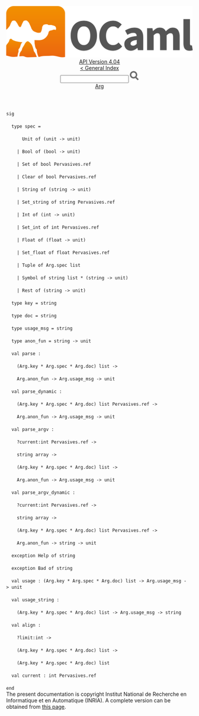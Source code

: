 <!-- ((! set title API !)) ((! set documentation !)) ((! set api !)) ((! set nobreadcrumb !)) -->
<div class="api"><header><nav class="toc brand"><a class="brand" href="https://ocaml.org/"><img src="colour-logo-gray.svg" class="svg" alt="OCaml"></a></nav><nav class="toc"><div class="toc_version"><a href="/docs" id="version-select">API Version 4.04</a></div><a href="index.html">&lt; General Index</a><div class="api_search"><input type="text" name="apisearch" id="api_search" oninput="mySearch(false);" onkeypress="this.oninput();" onclick="this.oninput();" onpaste="this.oninput();">
<img src="search_icon.svg" alt="Search" class="svg" onclick="mySearch(false)"></div>
<div id="search_results"></div><div class="toc_title"><a href="Arg.html">Arg</a></div><ul></ul></nav></header>
<code class="code"><span class="keyword">sig</span><br>
&nbsp;&nbsp;<span class="keyword">type</span>&nbsp;spec&nbsp;=<br>
&nbsp;&nbsp;&nbsp;&nbsp;&nbsp;&nbsp;<span class="constructor">Unit</span>&nbsp;<span class="keyword">of</span>&nbsp;(unit&nbsp;<span class="keywordsign">-&gt;</span>&nbsp;unit)<br>
&nbsp;&nbsp;&nbsp;&nbsp;<span class="keywordsign">|</span>&nbsp;<span class="constructor">Bool</span>&nbsp;<span class="keyword">of</span>&nbsp;(bool&nbsp;<span class="keywordsign">-&gt;</span>&nbsp;unit)<br>
&nbsp;&nbsp;&nbsp;&nbsp;<span class="keywordsign">|</span>&nbsp;<span class="constructor">Set</span>&nbsp;<span class="keyword">of</span>&nbsp;bool&nbsp;<span class="constructor">Pervasives</span>.ref<br>
&nbsp;&nbsp;&nbsp;&nbsp;<span class="keywordsign">|</span>&nbsp;<span class="constructor">Clear</span>&nbsp;<span class="keyword">of</span>&nbsp;bool&nbsp;<span class="constructor">Pervasives</span>.ref<br>
&nbsp;&nbsp;&nbsp;&nbsp;<span class="keywordsign">|</span>&nbsp;<span class="constructor">String</span>&nbsp;<span class="keyword">of</span>&nbsp;(string&nbsp;<span class="keywordsign">-&gt;</span>&nbsp;unit)<br>
&nbsp;&nbsp;&nbsp;&nbsp;<span class="keywordsign">|</span>&nbsp;<span class="constructor">Set_string</span>&nbsp;<span class="keyword">of</span>&nbsp;string&nbsp;<span class="constructor">Pervasives</span>.ref<br>
&nbsp;&nbsp;&nbsp;&nbsp;<span class="keywordsign">|</span>&nbsp;<span class="constructor">Int</span>&nbsp;<span class="keyword">of</span>&nbsp;(int&nbsp;<span class="keywordsign">-&gt;</span>&nbsp;unit)<br>
&nbsp;&nbsp;&nbsp;&nbsp;<span class="keywordsign">|</span>&nbsp;<span class="constructor">Set_int</span>&nbsp;<span class="keyword">of</span>&nbsp;int&nbsp;<span class="constructor">Pervasives</span>.ref<br>
&nbsp;&nbsp;&nbsp;&nbsp;<span class="keywordsign">|</span>&nbsp;<span class="constructor">Float</span>&nbsp;<span class="keyword">of</span>&nbsp;(float&nbsp;<span class="keywordsign">-&gt;</span>&nbsp;unit)<br>
&nbsp;&nbsp;&nbsp;&nbsp;<span class="keywordsign">|</span>&nbsp;<span class="constructor">Set_float</span>&nbsp;<span class="keyword">of</span>&nbsp;float&nbsp;<span class="constructor">Pervasives</span>.ref<br>
&nbsp;&nbsp;&nbsp;&nbsp;<span class="keywordsign">|</span>&nbsp;<span class="constructor">Tuple</span>&nbsp;<span class="keyword">of</span>&nbsp;<span class="constructor">Arg</span>.spec&nbsp;list<br>
&nbsp;&nbsp;&nbsp;&nbsp;<span class="keywordsign">|</span>&nbsp;<span class="constructor">Symbol</span>&nbsp;<span class="keyword">of</span>&nbsp;string&nbsp;list&nbsp;*&nbsp;(string&nbsp;<span class="keywordsign">-&gt;</span>&nbsp;unit)<br>
&nbsp;&nbsp;&nbsp;&nbsp;<span class="keywordsign">|</span>&nbsp;<span class="constructor">Rest</span>&nbsp;<span class="keyword">of</span>&nbsp;(string&nbsp;<span class="keywordsign">-&gt;</span>&nbsp;unit)<br>
&nbsp;&nbsp;<span class="keyword">type</span>&nbsp;key&nbsp;=&nbsp;string<br>
&nbsp;&nbsp;<span class="keyword">type</span>&nbsp;doc&nbsp;=&nbsp;string<br>
&nbsp;&nbsp;<span class="keyword">type</span>&nbsp;usage_msg&nbsp;=&nbsp;string<br>
&nbsp;&nbsp;<span class="keyword">type</span>&nbsp;anon_fun&nbsp;=&nbsp;string&nbsp;<span class="keywordsign">-&gt;</span>&nbsp;unit<br>
&nbsp;&nbsp;<span class="keyword">val</span>&nbsp;parse&nbsp;:<br>
&nbsp;&nbsp;&nbsp;&nbsp;(<span class="constructor">Arg</span>.key&nbsp;*&nbsp;<span class="constructor">Arg</span>.spec&nbsp;*&nbsp;<span class="constructor">Arg</span>.doc)&nbsp;list&nbsp;<span class="keywordsign">-&gt;</span><br>
&nbsp;&nbsp;&nbsp;&nbsp;<span class="constructor">Arg</span>.anon_fun&nbsp;<span class="keywordsign">-&gt;</span>&nbsp;<span class="constructor">Arg</span>.usage_msg&nbsp;<span class="keywordsign">-&gt;</span>&nbsp;unit<br>
&nbsp;&nbsp;<span class="keyword">val</span>&nbsp;parse_dynamic&nbsp;:<br>
&nbsp;&nbsp;&nbsp;&nbsp;(<span class="constructor">Arg</span>.key&nbsp;*&nbsp;<span class="constructor">Arg</span>.spec&nbsp;*&nbsp;<span class="constructor">Arg</span>.doc)&nbsp;list&nbsp;<span class="constructor">Pervasives</span>.ref&nbsp;<span class="keywordsign">-&gt;</span><br>
&nbsp;&nbsp;&nbsp;&nbsp;<span class="constructor">Arg</span>.anon_fun&nbsp;<span class="keywordsign">-&gt;</span>&nbsp;<span class="constructor">Arg</span>.usage_msg&nbsp;<span class="keywordsign">-&gt;</span>&nbsp;unit<br>
&nbsp;&nbsp;<span class="keyword">val</span>&nbsp;parse_argv&nbsp;:<br>
&nbsp;&nbsp;&nbsp;&nbsp;?current:int&nbsp;<span class="constructor">Pervasives</span>.ref&nbsp;<span class="keywordsign">-&gt;</span><br>
&nbsp;&nbsp;&nbsp;&nbsp;string&nbsp;array&nbsp;<span class="keywordsign">-&gt;</span><br>
&nbsp;&nbsp;&nbsp;&nbsp;(<span class="constructor">Arg</span>.key&nbsp;*&nbsp;<span class="constructor">Arg</span>.spec&nbsp;*&nbsp;<span class="constructor">Arg</span>.doc)&nbsp;list&nbsp;<span class="keywordsign">-&gt;</span><br>
&nbsp;&nbsp;&nbsp;&nbsp;<span class="constructor">Arg</span>.anon_fun&nbsp;<span class="keywordsign">-&gt;</span>&nbsp;<span class="constructor">Arg</span>.usage_msg&nbsp;<span class="keywordsign">-&gt;</span>&nbsp;unit<br>
&nbsp;&nbsp;<span class="keyword">val</span>&nbsp;parse_argv_dynamic&nbsp;:<br>
&nbsp;&nbsp;&nbsp;&nbsp;?current:int&nbsp;<span class="constructor">Pervasives</span>.ref&nbsp;<span class="keywordsign">-&gt;</span><br>
&nbsp;&nbsp;&nbsp;&nbsp;string&nbsp;array&nbsp;<span class="keywordsign">-&gt;</span><br>
&nbsp;&nbsp;&nbsp;&nbsp;(<span class="constructor">Arg</span>.key&nbsp;*&nbsp;<span class="constructor">Arg</span>.spec&nbsp;*&nbsp;<span class="constructor">Arg</span>.doc)&nbsp;list&nbsp;<span class="constructor">Pervasives</span>.ref&nbsp;<span class="keywordsign">-&gt;</span><br>
&nbsp;&nbsp;&nbsp;&nbsp;<span class="constructor">Arg</span>.anon_fun&nbsp;<span class="keywordsign">-&gt;</span>&nbsp;string&nbsp;<span class="keywordsign">-&gt;</span>&nbsp;unit<br>
&nbsp;&nbsp;<span class="keyword">exception</span>&nbsp;<span class="constructor">Help</span>&nbsp;<span class="keyword">of</span>&nbsp;string<br>
&nbsp;&nbsp;<span class="keyword">exception</span>&nbsp;<span class="constructor">Bad</span>&nbsp;<span class="keyword">of</span>&nbsp;string<br>
&nbsp;&nbsp;<span class="keyword">val</span>&nbsp;usage&nbsp;:&nbsp;(<span class="constructor">Arg</span>.key&nbsp;*&nbsp;<span class="constructor">Arg</span>.spec&nbsp;*&nbsp;<span class="constructor">Arg</span>.doc)&nbsp;list&nbsp;<span class="keywordsign">-&gt;</span>&nbsp;<span class="constructor">Arg</span>.usage_msg&nbsp;<span class="keywordsign">-&gt;</span>&nbsp;unit<br>
&nbsp;&nbsp;<span class="keyword">val</span>&nbsp;usage_string&nbsp;:<br>
&nbsp;&nbsp;&nbsp;&nbsp;(<span class="constructor">Arg</span>.key&nbsp;*&nbsp;<span class="constructor">Arg</span>.spec&nbsp;*&nbsp;<span class="constructor">Arg</span>.doc)&nbsp;list&nbsp;<span class="keywordsign">-&gt;</span>&nbsp;<span class="constructor">Arg</span>.usage_msg&nbsp;<span class="keywordsign">-&gt;</span>&nbsp;string<br>
&nbsp;&nbsp;<span class="keyword">val</span>&nbsp;align&nbsp;:<br>
&nbsp;&nbsp;&nbsp;&nbsp;?limit:int&nbsp;<span class="keywordsign">-&gt;</span><br>
&nbsp;&nbsp;&nbsp;&nbsp;(<span class="constructor">Arg</span>.key&nbsp;*&nbsp;<span class="constructor">Arg</span>.spec&nbsp;*&nbsp;<span class="constructor">Arg</span>.doc)&nbsp;list&nbsp;<span class="keywordsign">-&gt;</span><br>
&nbsp;&nbsp;&nbsp;&nbsp;(<span class="constructor">Arg</span>.key&nbsp;*&nbsp;<span class="constructor">Arg</span>.spec&nbsp;*&nbsp;<span class="constructor">Arg</span>.doc)&nbsp;list<br>
&nbsp;&nbsp;<span class="keyword">val</span>&nbsp;current&nbsp;:&nbsp;int&nbsp;<span class="constructor">Pervasives</span>.ref<br>
<span class="keyword">end</span></code><div class="copyright">The present documentation is copyright Institut National de Recherche en Informatique et en Automatique (INRIA). A complete version can be obtained from <a href="http://caml.inria.fr/pub/docs/manual-ocaml/">this page</a>.</div></div>